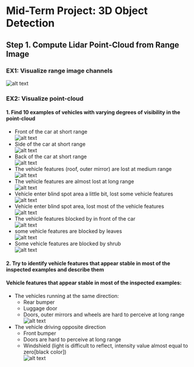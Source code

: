 # Mid-Term Project: 3D Object Detection
## Step 1. Compute Lidar Point-Cloud from Range Image

### EX1: Visualize range image channels 
![alt text](https://github.com/GavinChuan9/nd013-c2-fusion-starter/blob/ID_S1_EX1/img/midterm/S1_EX1.png?raw=true)

### EX2: Visualize point-cloud
#### 1. Find 10 examples of vehicles with varying degrees of visibility in the point-cloud
* Front of the car at short range<br/>
![alt text](https://github.com/GavinChuan9/nd013-c2-fusion-starter/blob/ID_S1_EX2/img/midterm/1.png?raw=true)
* Side of the car at short range<br/>
![alt text](https://github.com/GavinChuan9/nd013-c2-fusion-starter/blob/ID_S1_EX2/img/midterm/2.png?raw=true)
* Back of the car at short range<br/>
![alt text](https://github.com/GavinChuan9/nd013-c2-fusion-starter/blob/ID_S1_EX2/img/midterm/3.png?raw=true)
* The vehicle features (roof, outer mirror) are lost at medium range<br/>
![alt text](https://github.com/GavinChuan9/nd013-c2-fusion-starter/blob/ID_S1_EX2/img/midterm/4_new.png?raw=true)
* The vehicle features are almost lost at long range<br/>
![alt text](https://github.com/GavinChuan9/nd013-c2-fusion-starter/blob/ID_S1_EX2/img/midterm/5_new.png?raw=true)
* Vehicle enter blind spot area a little bit, lost some vehicle features<br/>
![alt text](https://github.com/GavinChuan9/nd013-c2-fusion-starter/blob/ID_S1_EX2/img/midterm/6.png?raw=true)
* Vehicle enter blind spot area, lost most of the vehicle features<br/>
![alt text](https://github.com/GavinChuan9/nd013-c2-fusion-starter/blob/ID_S1_EX2/img/midterm/7.png?raw=true)
* The vehicle features blocked by in front of the car<br/>
![alt text](https://github.com/GavinChuan9/nd013-c2-fusion-starter/blob/ID_S1_EX2/img/midterm/8.png?raw=true)
* some vehicle features are blocked by leaves<br/>
![alt text](https://github.com/GavinChuan9/nd013-c2-fusion-starter/blob/ID_S1_EX2/img/midterm/9_new.png?raw=true)
* Some vehicle features are blocked by shrub<br/>
![alt text](https://github.com/GavinChuan9/nd013-c2-fusion-starter/blob/ID_S1_EX2/img/midterm/10_new.png?raw=true)

#### 2. Try to identify vehicle features that appear stable in most of the inspected examples and describe them

#### Vehicle features that appear stable in most of the inspected examples:
* The vehicles running at the same direction:<br/>
    * Rear bumper<br/>
    * Luggage door<br/>
    * Doors, outer mirrors and wheels are hard to perceive at long range<br/>
![alt text](https://github.com/GavinChuan9/nd013-c2-fusion-starter/blob/ID_S1_EX2/img/midterm/2_1.png?raw=true)
* The vehicle driving opposite direction<br/>
    * Front bumper<br/>
    * Doors are hard to perceive at long range<br/>
    * Windshield (light is difficult to reflect, intensity value almost equal to zero[black color])<br/>
![alt text](https://github.com/GavinChuan9/nd013-c2-fusion-starter/blob/ID_S1_EX2/img/midterm/2_2.png?raw=true)